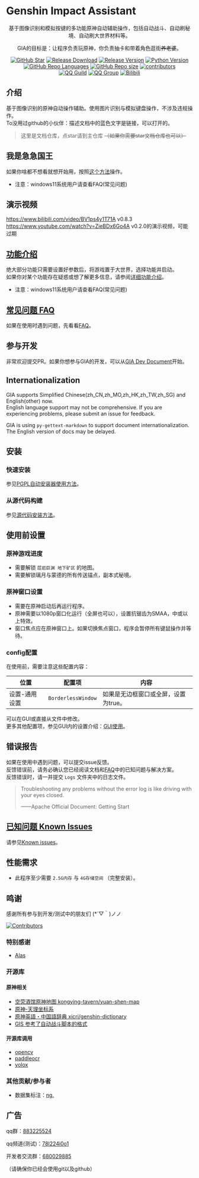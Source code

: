 # Genshin Impact Assistant

<div align="center">

基于图像识别和模拟按键的多功能原神自动辅助操作，包括自动战斗、自动刷秘境、自动刷大世界材料等。

GIA的目标是：让程序负责玩原神，你负责抽卡和带着角色逛街~~养老婆~~。

[![GitHub Star](https://img.shields.io/github/stars/infstellar/genshin_impact_assistant?style=flat-square)](https://github.com/infstellar/genshin_impact_assistant/stargazers)
[![Release Download](https://img.shields.io/github/downloads/infstellar/genshin_impact_assistant/total?style=flat-square)](https://github.com/infstellar/genshin_impact_assistant/releases/download/v0.6.0-beta.542/GIA_Launcher_v0.6.0.7z)
[![Release Version](https://img.shields.io/github/v/release/infstellar/genshin_impact_assistant?style=flat-square)](https://github.com/infstellar/genshin_impact_assistant/releases/latest)
[![Python Version](https://img.shields.io/badge/python-v3.7.6-blue?style=flat-square)](https://www.python.org/downloads/release/python-376/)
[![GitHub Repo Languages](https://img.shields.io/github/languages/top/infstellar/genshin_impact_assistant?style=flat-square)](https://github.com/infstellar/genshin_impact_assistant/search?l=Python)
[![GitHub Repo size](https://img.shields.io/github/repo-size/infstellar/genshin_impact_assistant?style=flat-square&color=3cb371)](https://github.com/infstellar/genshin_impact_assistant/)
[![contributors](https://img.shields.io/github/contributors/infstellar/genshin_impact_assistant?style=flat-square)](https://github.com/infstellar/genshin_impact_assistant/graphs/contributors)
</br>
[![QQ Guild](https://img.shields.io/badge/QQ%20Guild-78l224i0o1-blue.svg?style=flat-square&color=12b7f5&logo=tencentqq)](https://pd.qq.com/s/a376nvjoq)
[![QQ Group](https://img.shields.io/badge/QQ%20Group-883225524-blue.svg?style=flat-square&color=12b7f5&logo=tencentqq)](https://qm.qq.com/cgi-bin/qm/qr?_wv=1027&k=3CaUl6AyqWoM8nBm8nzcF5QrJIAPg-hL)
[![Bilibili](https://img.shields.io/badge/bilibili-infstellar-blue.svg?style=flat-square&logo=bilibili)](https://space.bilibili.com/313212782)<!-- ignore gettext -->

</div>

## 介绍

基于图像识别的原神自动操作辅助。使用图片识别与模拟键盘操作，不涉及违规操作。\
To没用过github的小伙伴：描述文档中的蓝色文字是链接，可以打开的。

> 这里是文档仓库，点star请到主仓库 ~~（如果你需要star文档仓库也可以）~~

## 我是急急国王

如果你啥都不想看就想开始用，按照[这个方法](jijiking.md)操作。

- 注意：windows11系统用户请查看FAQ(常见问题)

## 演示视频

<https://www.bilibili.com/video/BV1ps4y1T71A> v0.8.3\
<https://www.youtube.com/watch?v=ZieBDx6Go4A> v0.2.0的演示视频，可能过期

## [功能介绍](functions_detail.md)

绝大部分功能只需要设置好参数后，将游戏置于大世界，选择功能并启动。\
如果你对某个功能存在疑惑或想了解更多信息，请参阅[详细功能介绍](functions_detail.md)。

- 注意：windows11系统用户请查看FAQ(常见问题)

## [常见问题 FAQ](FAQ.md)

如果在使用时遇到问题，先看看[FAQ](FAQ.md)。

## 参与开发

非常欢迎提交PR。如果你想参与GIA的开发，可以从[GIA Dev Document](dev/)开始。

## Internationalization

GIA supports Simplified Chinese(zh_CN,zh_MO,zh_HK,zh_TW,zh_SG) and English(other) now.\
English language support may not be comprehensive. If you are experiencing problems, please submit an issue for feedback.

GIA is using `py-gettext-markdown` to support document internationalization. The English version of docs may be delayed.

## 安装

### 快速安装

参见[PGPL自动安装器使用方法](install.md)。

### 从源代码构建

参见[源代码安装方法](git_install.md)。

## 使用前设置

### 原神游戏进度

- 需要解锁 `层岩巨渊 地下矿区` 的地图。
- 需要解锁璃月与蒙德的所有传送锚点，副本式秘境。

### 原神窗口设置

- 需要在原神启动后再运行程序。
- 原神需要以1080p窗口化运行（全屏也可以），设置抗锯齿为SMAA，中或以上特效。
- 窗口焦点应在原神窗口上。如果切换焦点窗口，程序会暂停所有键鼠操作并等待。

### config配置

在使用前，需要注意这些配置内容：

| 位置      | 配置项                | 内容                   |
| ------- | ------------------ | -------------------- |
| 设置-通用设置 | `BorderlessWindow` | 如果是无边框窗口或全屏，设置为true。 |

可以在GUI或直接从文件中修改。\
更多其他配置项，参见GUI内的设置介绍：[GUI使用](gui.md)。

## 错误报告

如果在使用中遇到问题，可以提交issue反馈。\
反馈错误前，请务必确认您已经阅读文档和[FAQ](FAQ.md)中的已知问题与解决方案。\
反馈错误时，请一并提交 `Logs` 文件夹中的日志文件。

> Troubleshooting any problems without the error log is like driving with your eyes closed.
>
> ——Apache Official Document: Getting Start

<!-- ## 错误码

如果日志输出了 `ERR_CODE` 或 `WARN_CODE` ，可以在[ERROR_CODE](error_code.md)中查看对应的信息： -->

## [已知问题 Known Issues](known_issues.md)

请参见[Known issues](known_issues.md)。

## 性能需求

- 此程序至少需要 `2.5G内存` 与 `4G存储空间` （完整安装）。

## 鸣谢

感谢所有参与到开发/测试中的朋友们 (\*´▽｀)ノノ

[![Contributors](https://contributors-img.web.app/image?repo=infstellar/genshin_impact_assistant)](https://github.com/infstellar/genshin_impact_assistant/graphs/contributors)

### 特别感谢

- [Alas](https://github.com/LmeSzinc/AzurLaneAutoScript)

### 开源库

#### 原神相关

- [空荧酒馆原神地图 kongying-tavern/yuan-shen-map](https://github.com/kongying-tavern/yuan-shen-map)
- [原神-天理坐标系](https://github.com/GengGode/cvAutoTrack)
- [原神英語・中国語辞典 xicri/genshin-dictionary](https://github.com/xicri/genshin-dictionary)
- [GIS 参考了自动战斗脚本的格式](https://github.com/phonowell/genshin-impact-script)

#### 开源库调用

- [opencv](https://github.com/opencv/opencv)
- [paddleocr](https://github.com/PaddlePaddle/PaddleOCR)
- [yolox](https://github.com/Megvii-BaseDetection/YOLOX)

### 其他贡献/参与者

- 数据集标注：[nɡ.](https://space.bilibili.com/396023811)

## 广告

qq群：[883225524](https://qm.qq.com/cgi-bin/qm/qr?_wv=1027&k=3CaUl6AyqWoM8nBm8nzcF5QrJIAPg-hL)

qq频道(测试)：[78l224i0o1](https://pd.qq.com/s/a376nvjoq)

开发者交流群：[680029885](https://jq.qq.com/?_wv=1027&k=CGuTvCXU)

（请确保你已经会使用git以及github）
